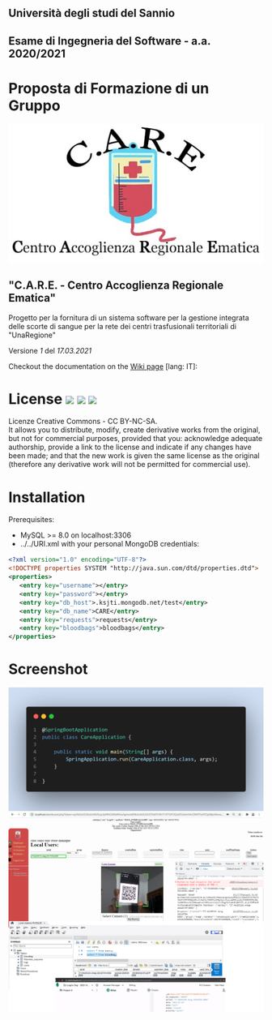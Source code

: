 ## Università degli studi del Sannio
## Esame di Ingegneria del Software - a.a. 2020/2021

# Proposta di Formazione di un Gruppo


![C++ Var Types](https://github.com/AccaEmme/CARE/blob/main/docs/logo.jpg)

## &quot;**C.A.R.E. - Centro Accoglienza Regionale Ematica&quot;**
Progetto per la fornitura di un sistema software per la gestione integrata delle scorte di sangue per la rete dei centri trasfusionali territoriali di &quot;UnaRegione&quot;

Versione _1_ del _17.03.2021_


Checkout the documentation on the [Wiki page](https://github.com/AccaEmme/CARE/wiki/1.0-Problem-Statement) \[lang: IT\]:


# License <img src="https://upload.wikimedia.org/wikipedia/commons/thumb/1/11/Cc-by_new_white.svg/24px-Cc-by_new_white.svg.png"> <img src="https://upload.wikimedia.org/wikipedia/commons/thumb/2/2f/Cc-nc_white.svg/24px-Cc-nc_white.svg.png"> <img src="https://upload.wikimedia.org/wikipedia/commons/thumb/2/29/Cc-sa.svg/24px-Cc-sa.svg.png">
Licenze Creative Commons - CC BY-NC-SA.<br>
It allows you to distribute, modify, create derivative works from the original, but not for commercial purposes, provided that you: acknowledge adequate authorship, provide a link to the license and indicate if any changes have been made; and that the new work is given the same license as the original (therefore any derivative work will not be permitted for commercial use).



# Installation
Prerequisites:
 - MySQL >= 8.0 on localhost:3306
 - ../../URI.xml with your personal MongoDB credentials: 
 ```xml
<?xml version="1.0" encoding="UTF-8"?>
<!DOCTYPE properties SYSTEM "http://java.sun.com/dtd/properties.dtd">
<properties>
	<entry key="username"></entry>
	<entry key="password"></entry>
	<entry key="db_host">.ksjti.mongodb.net/test</entry>
	<entry key="db_name">CARE</entry>
	<entry key="requests">requests</entry>
	<entry key="bloodbags">bloodbags</entry>
</properties>
```

# Screenshot
<img src="https://github.com/AccaEmme/CARE/raw/main/docs/Capitolo8/MainCode.png">
<img src="https://raw.githubusercontent.com/AccaEmme/CARE/main/docs/Capitolo8/requested-accepted-arrived-imported.png">
